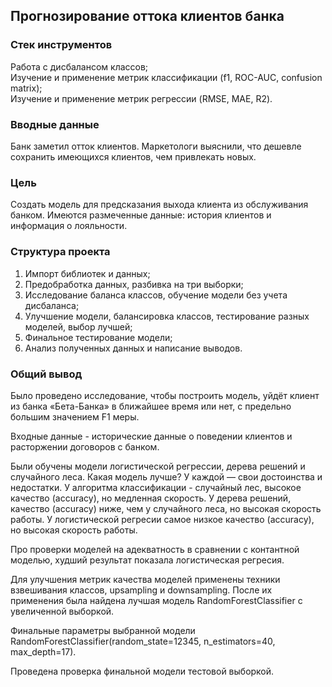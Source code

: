 ## Прогнозирование оттока клиентов банка

### Стек инструментов
Работа с дисбалансом классов;  
Изучение и применение метрик классификации (f1, ROC-AUC, confusion matrix);  
Изучение и применение метрик регрессии (RMSE, MAE, R2).

### Вводные данные
Банк заметил отток клиентов. Маркетологи выяснили, что дешевле сохранить имеющихся клиентов, чем привлекать новых.

### Цель

Создать модель для предсказания выхода клиента из обслуживания банком.
Имеются размеченные данные: история клиентов и информация о лояльности.

### Структура проекта  

 1. Импорт библиотек и данных;
 2. Предобработка данных, разбивка на три выборки;
 3. Исследование баланса классов, обучение модели без учета дисбаланса;
 4. Улучшение модели, балансировка классов, тестирование разных моделей, выбор лучшей;
 5. Финальное тестирование модели;
 6. Анализ полученных данных и написание выводов. 
### Общий вывод



Было проведено исследование, чтобы построить модель, уйдёт клиент из банка «Бета-Банка» в ближайшее время или нет, с предельно большим значением F1 меры.

Входные данные - исторические данные о поведении клиентов и расторжении договоров с банком.


Были обучены модели логистической регрессии, дерева решений и случайного леса.
Какая модель лучше?
У каждой — свои достоинства и недостатки.
У алгоритма классификации - случайный лес, высокое качество (accuracy), но медленная скорость.
У дерева решений, качество (accuracy) ниже, чем у случайного леса, но высокая скорость работы.
У логистической регресии самое низкое качество (accuracy), но высокая скорость работы.


Про проверки моделей на адекватность в сравнении с контантной моделью, худший результат показала логистическая регресия.


Для улучшения метрик качества моделей применены техники взвешивания классов, upsampling и downsampling. После их применения была найдена лучшая модель RandomForestClassifier с увеличенной выборкой.


Финальные параметры выбранной модели RandomForestClassifier(random_state=12345, n_estimators=40, max_depth=17).


Проведена проверка финальной модели тестовой выборкой.
